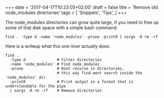 +++
date = '2017-04-17T10:23:05+02:00'
draft = false
title = 'Remove old node_modules directories'
tags = [ 'Snippets', 'Tips',  ]
+++

The node_modules directories can grow quite large,
if you need to free up some of that disk space with a simple bash command:

```shell
find . -type d -name 'node_modules' -prune -print0 | xargs -0 rm -rf
```

Here is a writeup what this one-liner actually does:

```shell
find .
  -type d              # Filter directories
  -name 'node_modules' # Find node_modules
  -prune               # Dont recurse in directories,
                       # this way find wont search inside the 'node_modules' dir
  -print0              # Print output in a format that is understandable for the pipe
  | xargs -0 rm -rf    # Remove directories
```



